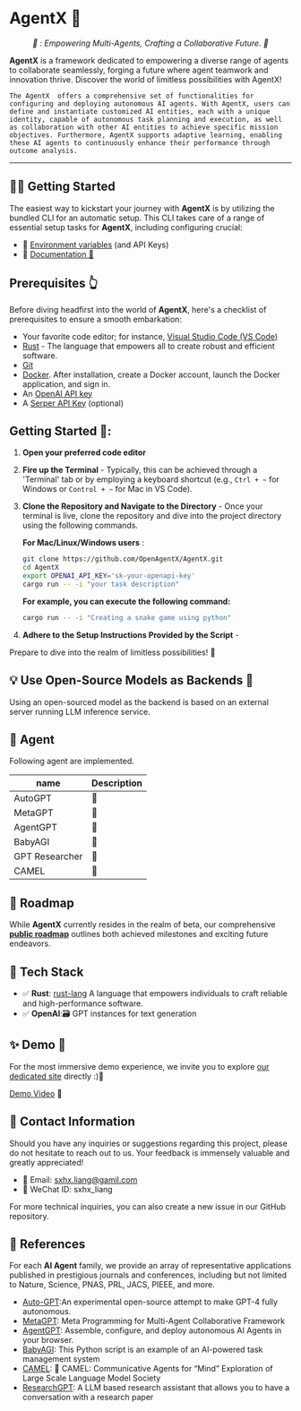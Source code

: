 # **AgentX** 🚧
<p align="center">
  <em>🤖 : Empowering Multi-Agents, Crafting a Collaborative Future. 🤖   </em>
</p>

**AgentX** is a framework dedicated to empowering a diverse range of agents to collaborate seamlessly, forging a future where agent teamwork and innovation thrive. Discover the world of limitless possibilities with AgentX! 

    The AgentX  offers a comprehensive set of functionalities for configuring and deploying autonomous AI agents. With AgentX, users can define and instantiate customized AI entities, each with a unique identity, capable of autonomous task planning and execution, as well as collaboration with other AI entities to achieve specific mission objectives. Furthermore, AgentX supports adaptive learning, enabling these AI agents to continuously enhance their performance through outcome analysis.

---

## 👨‍🚀 Getting Started

The easiest way to kickstart your journey with **AgentX** is by utilizing the bundled CLI for an automatic setup. This CLI takes care of a range of essential setup tasks for **AgentX**, including configuring crucial:
- 🔐 [Environment variables](https://github.com/OpenAgentX/AgentX/blob/main/.env.example) (and API Keys)
- 📖 [Documentation  🚧]() 

## Prerequisites 👆

Before diving headfirst into the world of **AgentX**, here's a checklist of prerequisites to ensure a smooth embarkation:

- Your favorite code editor; for instance, [Visual Studio Code (VS Code)](https://code.visualstudio.com/download)
- [Rust](https://rust-lang.org) - The language that empowers all to create robust and efficient software.
- [Git](https://git-scm.com/downloads)
- [Docker](https://www.docker.com/products/docker-desktop). After installation, create a Docker account, launch the Docker application, and sign in.
- An [OpenAI API key](https://platform.openai.com/signup)
- A [Serper API Key](https://serper.dev/signup) (optional)

## Getting Started 🎊:
1. **Open your preferred code editor**

2. **Fire up the Terminal** - Typically, this can be achieved through a 'Terminal' tab or by employing a keyboard shortcut
   (e.g., `Ctrl + ~` for Windows or `Control + ~` for Mac in VS Code).

3. **Clone the Repository and Navigate to the Directory** - Once your terminal is live, clone the repository and dive into the project directory using the following commands.

   **For Mac/Linux/Windows users** :
   ```bash
   git clone https://github.com/OpenAgentX/AgentX.git
   cd AgentX
   export OPENAI_API_KEY='sk-your-openapi-key'
   cargo run -- -i "your task description"    
   ```

    **For example, you can execute the following command:**
    ```bash
    cargo run -- -i "Creating a snake game using python"  
    ```
4. **Adhere to the Setup Instructions Provided by the Script** - 

Prepare to dive into the realm of limitless possibilities! :tada:

## 💡 Use Open-Source Models as Backends 🚧
Using an open-sourced model as the backend is based on an external server running LLM inference service.

## 🎯 Agent 
Following agent are implemented.

|  name   | Description |
|  ----  | ----  |
| AutoGPT  | 🚧 |
| MetaGPT  | 🚧 |
| AgentGPT  | 🚧 |
| BabyAGI  | 🚧 |
| GPT Researcher  | 🚧 |
| CAMEL  | 🚧 |


## 🎉 Roadmap

While **AgentX** currently resides in the realm of beta, our comprehensive **[public roadmap](https://github.com/OpenAgentX/AgentX/blob/main/docs/ROADMAP.md)** outlines both achieved milestones and exciting future endeavors.


## 🚀 Tech Stack

- ✅ **Rust**: [rust-lang](https://rust-lang.org) A language that empowers individuals to craft reliable and high-performance software.
- ✅ **OpenAI**:🗃️ GPT instances for text generation

## ✨ Demo 🚧
For the most immersive demo experience, we invite you to explore [our dedicated site]() directly :)🚧

[Demo Video](https://github.com/OpenAgentX/AgentX/assets/demo) 🚧

## 💬 Contact Information
Should you have any inquiries or suggestions regarding this project, please do not hesitate to reach out to us. Your feedback is immensely valuable and greatly appreciated!

  - 🎃 Email: sxhx.liang@gamil.com
  - 🎃 WeChat ID: sxhx_liang 

For more technical inquiries, you can also create a new issue in our GitHub repository.


## 🎯 References
For each **AI Agent** family, we provide an array of representative applications published in prestigious journals and conferences, including but not limited to Nature, Science, PNAS, PRL, JACS, PIEEE, and more.

- [Auto-GPT](https://github.com/Significant-Gravitas/Auto-GPT):An experimental open-source attempt to make GPT-4 fully autonomous.
- [MetaGPT](https://github.com/geekan/MetaGPT): Meta Programming for Multi-Agent Collaborative Framework
- [AgentGPT](https://github.com/reworkd/AgentGPT): Assemble, configure, and deploy autonomous AI Agents in your browser.
- [BabyAGI](https://github.com/yoheinakajima/babyagi): This Python script is an example of an AI-powered task management system
- [CAMEL](https://github.com/camel-ai/camel): 🐫 CAMEL: Communicative Agents for “Mind” Exploration of Large Scale Language Model Society
- [ResearchGPT](https://github.com/mukulpatnaik/researchgpt): A LLM based research assistant that allows you to have a conversation with a research paper